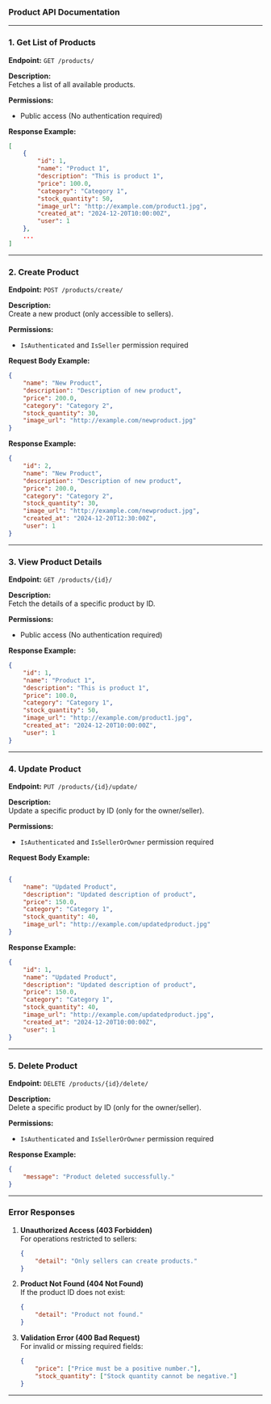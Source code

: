 ### Product API Documentation

---

### 1. **Get List of Products**
**Endpoint:** `GET /products/`

**Description:**  
Fetches a list of all available products.

**Permissions:**  
- Public access (No authentication required)

**Response Example:**
```json
[
    {
        "id": 1,
        "name": "Product 1",
        "description": "This is product 1",
        "price": 100.0,
        "category": "Category 1",
        "stock_quantity": 50,
        "image_url": "http://example.com/product1.jpg",
        "created_at": "2024-12-20T10:00:00Z",
        "user": 1
    },
    ...
]
```


---

### 2. **Create Product**  
**Endpoint:** `POST /products/create/`

**Description:**  
Create a new product (only accessible to sellers).

**Permissions:**  
- `IsAuthenticated` and `IsSeller` permission required

**Request Body Example:**
```json
{
    "name": "New Product",
    "description": "Description of new product",
    "price": 200.0,
    "category": "Category 2",
    "stock_quantity": 30,
    "image_url": "http://example.com/newproduct.jpg"
}
```

**Response Example:**
```json
{
    "id": 2,
    "name": "New Product",
    "description": "Description of new product",
    "price": 200.0,
    "category": "Category 2",
    "stock_quantity": 30,
    "image_url": "http://example.com/newproduct.jpg",
    "created_at": "2024-12-20T12:30:00Z",
    "user": 1
}
```

---

### 3. **View Product Details**  
**Endpoint:** `GET /products/{id}/`

**Description:**  
Fetch the details of a specific product by ID.


**Permissions:**  
- Public access (No authentication required)

**Response Example:**
```json
{
    "id": 1,
    "name": "Product 1",
    "description": "This is product 1",
    "price": 100.0,
    "category": "Category 1",
    "stock_quantity": 50,
    "image_url": "http://example.com/product1.jpg",
    "created_at": "2024-12-20T10:00:00Z",
    "user": 1
}
```

---

### 4. **Update Product**  
**Endpoint:** `PUT /products/{id}/update/`

**Description:**  
Update a specific product by ID (only for the owner/seller).

**Permissions:**  
- `IsAuthenticated` and `IsSellerOrOwner` permission required

**Request Body Example:**
```json

{
    "name": "Updated Product",
    "description": "Updated description of product",
    "price": 150.0,
    "category": "Category 1",
    "stock_quantity": 40,
    "image_url": "http://example.com/updatedproduct.jpg"
}
```

**Response Example:**
```json
{
    "id": 1,
    "name": "Updated Product",
    "description": "Updated description of product",
    "price": 150.0,
    "category": "Category 1",
    "stock_quantity": 40,
    "image_url": "http://example.com/updatedproduct.jpg",
    "created_at": "2024-12-20T10:00:00Z",
    "user": 1
}
```

---

### 5. **Delete Product**  
**Endpoint:** `DELETE /products/{id}/delete/`

**Description:**  
Delete a specific product by ID (only for the owner/seller).

**Permissions:**  
- `IsAuthenticated` and `IsSellerOrOwner` permission required

**Response Example:**
```json
{
    "message": "Product deleted successfully."
}
```

---

### Error Responses

1. **Unauthorized Access (403 Forbidden)**  
   For operations restricted to sellers:
   ```json
   {
       "detail": "Only sellers can create products."
   }
   ```

2. **Product Not Found (404 Not Found)**  
   If the product ID does not exist:
   ```json
   {
       "detail": "Product not found."
   }
   ```

3. **Validation Error (400 Bad Request)**  
   For invalid or missing required fields:
   ```json
   {
       "price": ["Price must be a positive number."],
       "stock_quantity": ["Stock quantity cannot be negative."]
   }
   ```

---
